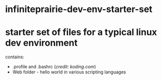 # infiniteprairie-dev-env-starter-set

starter set of files for a typical linux dev environment
===========

contains:
* .profile and .bashrc (*credit: koding.com*)
* Web folder - hello world in various scripting languages

